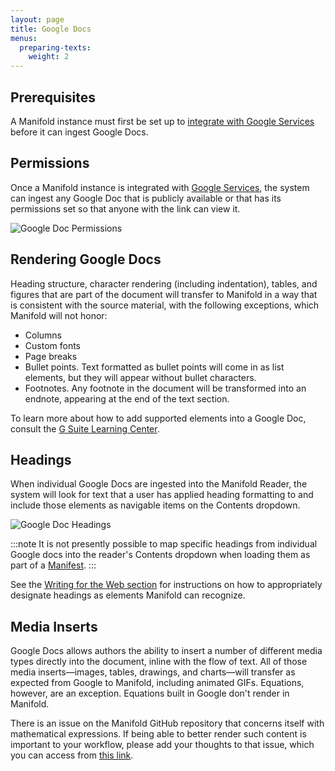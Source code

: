 ```yaml
---
layout: page
title: Google Docs
menus:
  preparing-texts:
    weight: 2
---
```


## Prerequisites

A Manifold instance must first be set up to [integrate with Google Services](/docs/customizing/settings/integrations.html#google_services) before it can ingest Google Docs.

## Permissions

Once a Manifold instance is integrated with [Google Services](/docs/customizing/settings/integrations.html#google_services), the system can ingest any Google Doc that is publicly available or that has its permissions set so that anyone with the link can view it.

![Google Doc Permissions](/docs/assets/projects/link-sharing.png)

## Rendering Google Docs

Heading structure, character rendering (including indentation), tables, and figures that are part of the document will transfer to Manifold in a way that is consistent with the source material, with the following exceptions, which Manifold will not honor:

- Columns
- Custom fonts
- Page breaks
- Bullet points. Text formatted as bullet points will come in as list elements, but they will appear without bullet characters.
- Footnotes. Any footnote in the document will be transformed into an endnote, appearing at the end of the text section.

To learn more about how to add supported elements into a Google Doc, consult the [G Suite Learning Center](https://gsuite.google.com/learning-center/products/docs/get-started/#!/section-2-3).

## Headings

When individual Google Docs are ingested into the Manifold Reader, the system will look for text that a user has applied heading formatting to and include those elements as navigable items on the Contents dropdown.

![Google Doc Headings](/docs/assets/projects/gdoc-headings.png)

:::note
It is not presently possible to map specific headings from individual Google docs into the reader's Contents dropdown when loading them as part of a <a href="/docs/projects/preparing/index.html#manifest">Manifest</a>.
:::

See the [Writing for the Web section](/docs/writing/writing.html#gdocs) for instructions on how to appropriately designate headings as elements Manifold can recognize.

## Media Inserts

Google Docs allows authors the ability to insert a number of different media types directly into the document, inline with the flow of text. All of those media inserts—images, tables, drawings, and charts—will transfer as expected from Google to Manifold, including animated GIFs. Equations, however, are an exception. Equations built in Google don't render in Manifold.

There is an issue on the Manifold GitHub repository that concerns itself with mathematical expressions. If being able to better render such content is important to your workflow, please add your thoughts to that issue, which you can access from [this link](https://github.com/ManifoldScholar/manifold/issues/1354).
